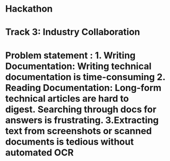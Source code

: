 # Hackathon
# Track 3: Industry Collaboration
# Problem statement :  1. Writing Documentation: Writing technical documentation is time-consuming 2. Reading Documentation: Long-form technical articles are hard to digest. Searching through docs for answers is frustrating. 3.Extracting text from screenshots or scanned documents is tedious without automated OCR


